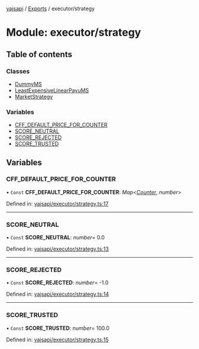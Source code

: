 [yajsapi](../README.md) / [Exports](../modules.md) / executor/strategy

# Module: executor/strategy

## Table of contents

### Classes

- [DummyMS](../classes/executor_strategy.dummyms.md)
- [LeastExpensiveLinearPayuMS](../classes/executor_strategy.leastexpensivelinearpayums.md)
- [MarketStrategy](../classes/executor_strategy.marketstrategy.md)

### Variables

- [CFF\_DEFAULT\_PRICE\_FOR\_COUNTER](executor_strategy.md#cff_default_price_for_counter)
- [SCORE\_NEUTRAL](executor_strategy.md#score_neutral)
- [SCORE\_REJECTED](executor_strategy.md#score_rejected)
- [SCORE\_TRUSTED](executor_strategy.md#score_trusted)

## Variables

### CFF\_DEFAULT\_PRICE\_FOR\_COUNTER

• `Const` **CFF\_DEFAULT\_PRICE\_FOR\_COUNTER**: *Map*<[*Counter*](../enums/props_com.counter.md), *number*\>

Defined in: [yajsapi/executor/strategy.ts:17](https://github.com/golemfactory/yajsapi/blob/0a8d8c8/yajsapi/executor/strategy.ts#L17)

___

### SCORE\_NEUTRAL

• `Const` **SCORE\_NEUTRAL**: *number*= 0.0

Defined in: [yajsapi/executor/strategy.ts:13](https://github.com/golemfactory/yajsapi/blob/0a8d8c8/yajsapi/executor/strategy.ts#L13)

___

### SCORE\_REJECTED

• `Const` **SCORE\_REJECTED**: *number*= -1.0

Defined in: [yajsapi/executor/strategy.ts:14](https://github.com/golemfactory/yajsapi/blob/0a8d8c8/yajsapi/executor/strategy.ts#L14)

___

### SCORE\_TRUSTED

• `Const` **SCORE\_TRUSTED**: *number*= 100.0

Defined in: [yajsapi/executor/strategy.ts:15](https://github.com/golemfactory/yajsapi/blob/0a8d8c8/yajsapi/executor/strategy.ts#L15)
